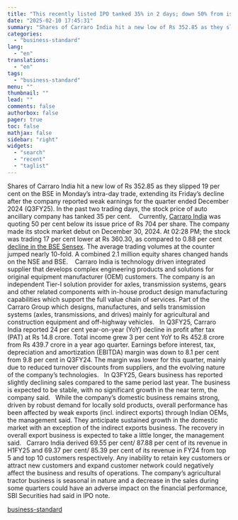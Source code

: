 ```yaml
---
title: "This recently listed IPO tanked 35% in 2 days; down 50% from issue price"
date: "2025-02-10 17:45:31"
summary: "Shares of Carraro India hit a new low of Rs 352.85 as they slipped 19 per cent on the BSE in Monday’s intra-day trade, extending its Friday’s decline after the company reported weak earnings for the quarter ended December 2024 (Q3FY25). In the past two trading days, the stock price..."
categories:
  - "business-standard"
lang:
  - "en"
translations:
  - "en"
tags:
  - "business-standard"
menu: ""
thumbnail: ""
lead: ""
comments: false
authorbox: false
pager: true
toc: false
mathjax: false
sidebar: "right"
widgets:
  - "search"
  - "recent"
  - "taglist"
---
```


Shares of Carraro India hit a new low of Rs 352.85 as they slipped 19 per cent on the BSE in Monday’s intra-day trade, extending its Friday’s decline after the company reported weak earnings for the quarter ended December 2024 (Q3FY25). In the past two trading days, the stock price of auto ancillary company has tanked 35 per cent. 
 
Currently, [Carraro India](https://www.business-standard.com/markets/carraro-india-ltd-share-price-7636.html) was quoting 50 per cent below its issue price of Rs 704 per share. The company made its stock market debut on December 30, 2024. At 02:28 PM; the stock was trading 17 per cent lower at Rs 360.30, as compared to 0.88 per cent [decline in the BSE Sensex](https://www.business-standard.com/markets/news/stock-market-crash-why-are-sensex-nifty-falling-today-levels-to-watch-125021000384_1.html). The average trading volumes at the counter jumped nearly 10-fold. A combined 2.1 million equity shares changed hands on the NSE and BSE. 
 
Carraro India is technology driven integrated supplier that develops complex engineering products and solutions for original equipment manufacturer (OEM) customers. The company is an independent Tier-I solution provider for axles, transmission systems, gears and other related components with in-house product design manufacturing capabilities which support the full value chain of services. Part of the Carraro Group which designs, manufactures, and sells transmission systems (axles, transmissions, and drives) mainly for agricultural and construction equipment and off-highway vehicles.
 
In Q3FY25, Carraro India reported 24 per cent year-on-year (YoY) decline in profit after tax (PAT) at Rs 14.8 crore. Total income grew 3 per cent YoY to Rs 452.8 crore from Rs 439.7 crore in a year ago quarter. Earnings before interest, tax, depreciation and amortization (EBITDA) margin was down to 8.1 per cent from 9.8 per cent in Q3FY24. The margin was lower for this quarter, mainly due to reduced turnover discounts from suppliers, and the evolving nature of the company’s technologies.
 
In Q3FY25, Gears business has reported slightly declining sales compared to the same period last year. The business is expected to be stable, with no significant growth in the near term, the company said.
 
While the company’s domestic business remains strong, driven by robust demand for locally sold products, overall performance has been affected by weak exports (incl. indirect exports) through Indian OEMs, the management said. They anticipate sustained growth in the domestic market with an exception of the indirect exports business. The recovery in overall export business is expected to take a little longer, the management said.
 
Carraro India derived 69.55 per cent/ 87.88 per cent of its revenue in H1FY25 and 69.37 per cent/ 85.39 per cent of its revenue in FY24 from top 5 and top 10 customers respectively. Any inability to retain key customers or attract new customers and expand customer network could negatively affect the business and results of operations. The company’s agricultural tractor business is seasonal in nature and a decrease in the sales during some quarters could have an adverse impact on the financial performance, SBI Securities had said in IPO note.

[business-standard](https://www.business-standard.com/markets/news/this-recently-listed-ipo-tanked-35-in-2-days-down-50-from-issue-price-125021000712_1.html)
